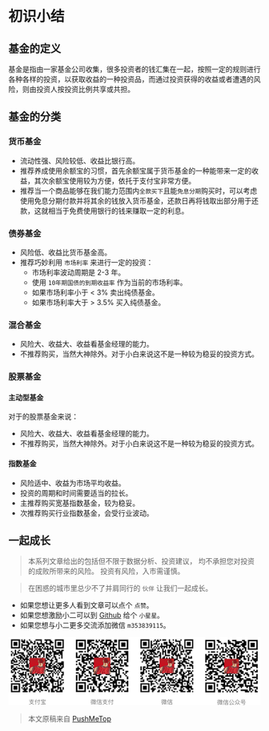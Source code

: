 # 初识小结

## 基金的定义

基金是指由一家基金公司收集，很多投资者的钱汇集在一起，按照一定的规则进行各种各样的投资，以获取收益的一种投资品，而通过投资获得的收益或者遭遇的风险，则由投资人按投资比例共享或共担。

## 基金的分类

### 货币基金

- 流动性强、风险较低、收益比银行高。
- 推荐养成使用余额宝的习惯，首先余额宝属于货币基金的一种能带来一定的收益，其次余额宝使用较为方便，依托于支付宝非常方便。
- 推荐当一个商品能够在我们能力范围内`全款买下`且能`免息分期`购买时，可以考虑使用免息分期付款并将其余的钱放入货币基金，还款日再将钱取出部分用于还款，这就相当于免费使用银行的钱来赚取一定的利息。

### 债券基金

- 风险低、收益比货币基金高。
- 推荐巧妙利用 `市场利率` 来进行一定的投资：
  - 市场利率波动周期是 2-3 年。
  - 使用 `10年期国债的到期收益率` 作为当前的市场利率。
  - 如果市场利率小于 < 3% 卖出纯债基金。
  - 如果市场利率大于 > 3.5% 买入纯债基金。

### 混合基金

- 风险大、收益大、收益看基金经理的能力。
- 不推荐购买，当然大神除外。对于小白来说这不是一种较为稳妥的投资方式。

### 股票基金

#### 主动型基金

对于的股票基金来说：

- 风险大、收益大、收益看基金经理的能力。
- 不推荐购买，当然大神除外。对于小白来说这不是一种较为稳妥的投资方式。

#### 指数基金

- 风险适中、收益为市场平均收益。
- 投资的周期和时间需要适当的拉长。
- 主推荐购买宽基指数基金，较为稳妥。
- 次推荐购买行业指数基金，会受行业波动。

## 一起成长

> 本系列文章给出的包括但不限于数据分析、投资建议，
> 均不承担您对投资的成败所带来的风险。
> 投资有风险，入市需谨慎。

> 在困惑的城市里总少不了并肩同行的 `伙伴` 让我们一起成长。

- 如果您想让更多人看到文章可以点个 `点赞`。
- 如果您想激励小二可以到 [Github](https://github.com/pushmetop/personal-financial-planning) 给个 `小星星`。
- 如果您想与小二更多交流添加微信 `m353839115`。

![捐助与联系](https://raw.githubusercontent.com/pushmetop/resource/master/donate/donate.png)

> 本文原稿来自 [PushMeTop](https://github.com/pushmetop)
